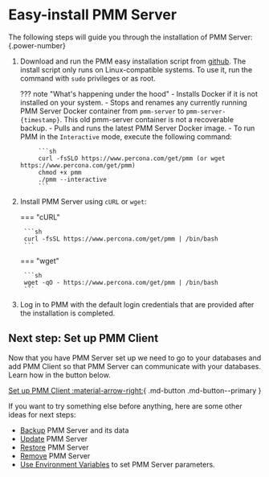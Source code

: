 # Easy-install PMM Server

The following steps will guide you through the installation of PMM Server:
{.power-number}

1. Download and run the PMM easy installation script from [github](https://github.com/percona/pmm/blob/main/get-pmm.sh). The install script only runs on Linux-compatible systems. To use it, run the command with `sudo` privileges or as root.

    ??? note "What's happening under the hood"
        - Installs Docker if it is not installed on your system.
        - Stops and renames any currently running PMM Server Docker container from `pmm-server` to `pmm-server-{timestamp}`. This old pmm-server container is not a recoverable backup.
        - Pulls and runs the latest PMM Server Docker image.
        - To run PMM in the `Interactive` mode, execute the following command:

            ```sh
            curl -fsSLO https://www.percona.com/get/pmm (or wget https://www.percona.com/get/pmm)
            chmod +x pmm
            ./pmm --interactive
            ```

2. Install PMM Server using `cURL` or `wget`:

    === "cURL"

        ```sh
        curl -fsSL https://www.percona.com/get/pmm | /bin/bash
        ```

    === "wget"

        ```sh
        wget -qO - https://www.percona.com/get/pmm | /bin/bash    
        ```

3. Log in to PMM with the default login credentials that are provided after the installation is completed.

## Next step: Set up PMM Client

Now that you have PMM Server set up we need to go to your databases and add PMM Client so that PMM Server can communicate with your databases. Learn how in the button below.

[Set up PMM Client :material-arrow-right:](../set-up-pmm-client/index.md){ .md-button .md-button--primary }

If you want to try something else before anything, here are some other ideas for next steps:

- [Backup](#) PMM Server and its data
- [Update](#) PMM Server
- [Restore](#) PMM Server
- [Remove](#) PMM Server
- [Use Environment Variables](#) to set PMM Server parameters.
